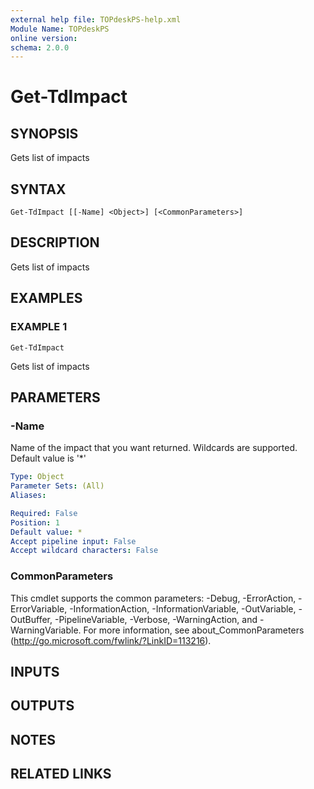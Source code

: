 ```yaml
---
external help file: TOPdeskPS-help.xml
Module Name: TOPdeskPS
online version:
schema: 2.0.0
---
```


# Get-TdImpact

## SYNOPSIS
Gets list of impacts

## SYNTAX

```
Get-TdImpact [[-Name] <Object>] [<CommonParameters>]
```

## DESCRIPTION
Gets list of impacts

## EXAMPLES

### EXAMPLE 1
```
Get-TdImpact
```

Gets list of impacts

## PARAMETERS

### -Name
Name of the impact that you want returned.
Wildcards are supported.
Default value is '*'

```yaml
Type: Object
Parameter Sets: (All)
Aliases:

Required: False
Position: 1
Default value: *
Accept pipeline input: False
Accept wildcard characters: False
```

### CommonParameters
This cmdlet supports the common parameters: -Debug, -ErrorAction, -ErrorVariable, -InformationAction, -InformationVariable, -OutVariable, -OutBuffer, -PipelineVariable, -Verbose, -WarningAction, and -WarningVariable.
For more information, see about_CommonParameters (http://go.microsoft.com/fwlink/?LinkID=113216).

## INPUTS

## OUTPUTS

## NOTES

## RELATED LINKS
